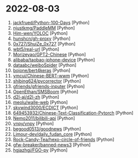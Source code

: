 # 2022-08-03

1. [jackfrued/Python-100-Days](https://github.com/jackfrued/Python-100-Days "Python - 100天从新手到大师") [Python]
2. [njustkmg/PaddleMM](https://github.com/njustkmg/PaddleMM "Multi-Modal learning toolkit based on PaddlePaddle and PyTorch, supporting multiple applications such as multi-modal classification, cross-modal retrieval and image caption.") [Python]
3. [Him-wen/YOLOC](https://github.com/Him-wen/YOLOC "🚀🚀🚀YOLOC is Combining different modules to build an different Object detection model.Including YOLOv5、YOLOv6、YOLOv7、YOLOX、YOLOv3、YOLOv4、Scaled_YOLOv4、YOLOR、YOLOv5-Lite、transformer、PPYOLO、TPH、PicoDet...") [Python]
4. [hunshcn/gh-proxy](https://github.com/hunshcn/gh-proxy "github release、archive以及项目文件的加速项目") [Python]
5. [0x727/ShuiZe_0x727](https://github.com/0x727/ShuiZe_0x727 "信息收集自动化工具") [Python]
6. [wbt5/real-url](https://github.com/wbt5/real-url "获取斗鱼&虎牙&哔哩哔哩&抖音&快手等 58 个直播平台的真实流媒体地址(直播源)和弹幕，直播源可在 PotPlayer、flv.js 等播放器中播放。") [Python]
7. [Morizeyao/GPT2-Chinese](https://github.com/Morizeyao/GPT2-Chinese "Chinese version of GPT2 training code, using BERT tokenizer.") [Python]
8. [alibaba/taobao-iphone-device](https://github.com/alibaba/taobao-iphone-device "tidevice can be used to communicate with iPhone device") [Python]
9. [dataabc/weiboSpider](https://github.com/dataabc/weiboSpider "新浪微博爬虫，用python爬取新浪微博数据") [Python]
10. [bojone/bert4keras](https://github.com/bojone/bert4keras "keras implement of transformers for humans") [Python]
11. [ymcui/Chinese-BERT-wwm](https://github.com/ymcui/Chinese-BERT-wwm "Pre-Training with Whole Word Masking for Chinese BERT（中文BERT-wwm系列模型）") [Python]
12. [shibing624/pycorrector](https://github.com/shibing624/pycorrector "pycorrector is a toolkit for text error correction. 文本纠错，Kenlm，ConvSeq2Seq，BERT，MacBERT，ELECTRA，ERNIE，Transformer，T5等模型实现，开箱即用。") [Python]
13. [gfriends/gfriends-inputer](https://github.com/gfriends/gfriends-inputer "头像导入工具") [Python]
14. [OpenEthan/SMSBoom](https://github.com/OpenEthan/SMSBoom "短信轰炸/短信测压/ | 一个健壮免费的python短信轰炸程序，专门炸坏蛋蛋，百万接口，多线程全自动添加有效接口，支持异步协程百万并发，全免费的短信轰炸工具！！hongkonger开发全网首发！！") [Python]
15. [d2l-ai/d2l-zh](https://github.com/d2l-ai/d2l-zh "《动手学深度学习》：面向中文读者、能运行、可讨论。中英文版被55个国家的300所大学用于教学。") [Python]
16. [meolu/walle-web](https://github.com/meolu/walle-web "walle - 瓦力 Devops开源项目代码部署平台") [Python]
17. [skywind3000/ECDICT](https://github.com/skywind3000/ECDICT "Free English to Chinese Dictionary Database") [Python]
18. [649453932/Chinese-Text-Classification-Pytorch](https://github.com/649453932/Chinese-Text-Classification-Pytorch "中文文本分类，TextCNN，TextRNN，FastText，TextRCNN，BiLSTM_Attention，DPCNN，Transformer，基于pytorch，开箱即用。") [Python]
19. [Nemo2011/bilibili-api](https://github.com/Nemo2011/bilibili-api "哔哩哔哩常用API调用。支持视频、番剧、用户、频道、音频等功能。工具齐全。原储存库地址：https://github.com/MoyuScript/bilibili-api") [Python]
20. [vnpy/vnpy](https://github.com/vnpy/vnpy "基于Python的开源量化交易平台开发框架") [Python]
21. [begood0513/goodnews](https://github.com/begood0513/goodnews "") [Python]
22. [Limour-dev/daily_fudan_core](https://github.com/Limour-dev/daily_fudan_core "daily_fudan的代码，无需fork；请fork https://github.com/Limour-dev/daily_fudan_actions 来自动执行该repo下的最新代码。有问题请提issue") [Python]
23. [Rock-Candy-Tea/hexo-circle-of-friends](https://github.com/Rock-Candy-Tea/hexo-circle-of-friends "Python gets the friend's articles from hexo's friend-links") [Python]
24. [gfw-breaker/banned-news3](https://github.com/gfw-breaker/banned-news3 "禁闻聚合") [Python]
25. [hgjazhgj/FGO-py](https://github.com/hgjazhgj/FGO-py "全自动免配置跨平台开箱即用的Fate/Grand Order助手.启动脚本,上床睡觉,养肝护发,满加成圣诞了解一下?") [Python]
